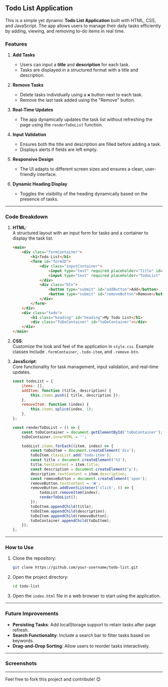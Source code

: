 ## Todo List Application

This is a simple yet dynamic **Todo List Application** built with HTML, CSS, and JavaScript. The app allows users to manage their daily tasks efficiently by adding, viewing, and removing to-do items in real time.

### Features

1. **Add Tasks**
   - Users can input a **title** and **description** for each task.
   - Tasks are displayed in a structured format with a title and description.

2. **Remove Tasks**
   - Delete tasks individually using a `❌` button next to each task.
   - Remove the last task added using the "Remove" button.

3. **Real-Time Updates**
   - The app dynamically updates the task list without refreshing the page using the `renderToDoList` function.

4. **Input Validation**
   - Ensures both the title and description are filled before adding a task.
   - Displays alerts if fields are left empty.

5. **Responsive Design**
   - The UI adapts to different screen sizes and ensures a clean, user-friendly interface.

6. **Dynamic Heading Display**
   - Toggles the visibility of the heading dynamically based on the presence of tasks.

---

### Code Breakdown

1. **HTML**:  
   A structured layout with an input form for tasks and a container to display the task list.  
   ```html
   <main>
       <div class="formContainer">
           <h1>Todo List</h1>
           <form id="formID">
               <div class="inputContainer">
                   <input type="text" required placeholder="Title" id="input1">
                   <input type="text" required placeholder="TodoList" id="input2">
               </div>
               <div class="btn">
                   <button type="submit" id="addButton">Add</button>
                   <button type="submit" id="removeButton">Remove</button>
               </div>
           </form>
       </div>
       <div class="todo">
           <h1 class="heading" id="heading">My Todo List</h1>
           <div class="ToDoContainer" id="toDoContainer"></div>
       </div>
   </main>
   ```

2. **CSS**:  
   Customize the look and feel of the application in `style.css`. Example classes include `.formContainer`, `.todo-item`, and `.remove-btn`.

3. **JavaScript**:  
   Core functionality for task management, input validation, and real-time updates.  
   ```javascript
   const todoList = {
       items: [],
       addItem: function (title, description) {
           this.items.push({ title, description });
       },
       removeItem: function (index) {
           this.items.splice(index, 1);
       },
   };

   const renderToDoList = () => {
       const toDoContainer = document.getElementById('toDoContainer');
       toDoContainer.innerHTML = '';

       todoList.items.forEach((item, index) => {
           const toDoItem = document.createElement('div');
           toDoItem.classList.add('todo-item');
           const title = document.createElement('h3');
           title.textContent = item.title;
           const description = document.createElement('p');
           description.textContent = item.description;
           const removeButton = document.createElement('span');
           removeButton.textContent = '❌';
           removeButton.addEventListener('click', () => {
               todoList.removeItem(index);
               renderToDoList();
           });
           toDoItem.appendChild(title);
           toDoItem.appendChild(description);
           toDoItem.appendChild(removeButton);
           toDoContainer.appendChild(toDoItem);
       });
   };
   ```

---

### How to Use

1. Clone the repository:
   ```bash
   git clone https://github.com/your-username/todo-list.git
   ```
2. Open the project directory:
   ```bash
   cd todo-list
   ```
3. Open the `index.html` file in a web browser to start using the application.

---

### Future Improvements
- **Persisting Tasks**: Add localStorage support to retain tasks after page refresh.
- **Search Functionality**: Include a search bar to filter tasks based on keywords.
- **Drag-and-Drop Sorting**: Allow users to reorder tasks interactively.

---

### Screenshots


---

Feel free to fork this project and contribute! 😊
